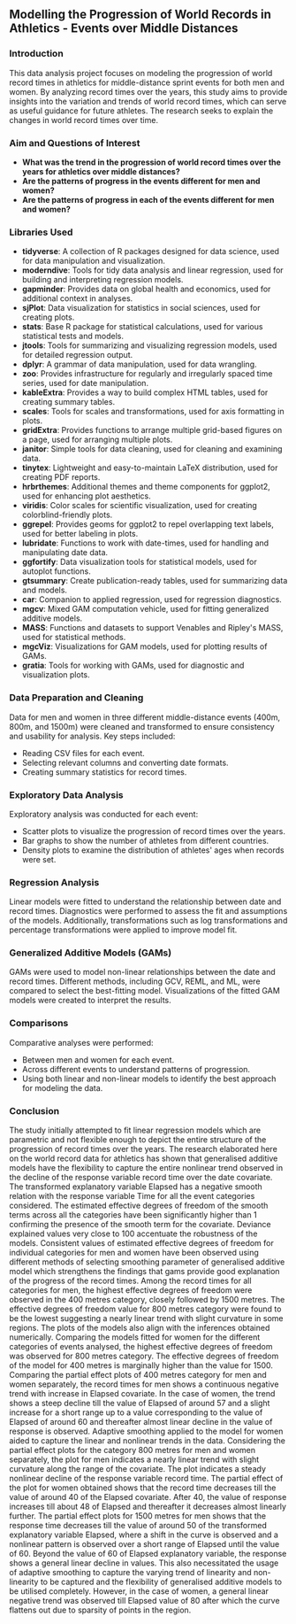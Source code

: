## Modelling the Progression of World Records in Athletics - Events over Middle Distances

### Introduction

This data analysis project focuses on modeling the progression of world record times in athletics for middle-distance sprint events for both men and women. By analyzing record times over the years, this study aims to provide insights into the variation and trends of world record times, which can serve as useful guidance for future athletes. The research seeks to explain the changes in world record times over time.

### Aim and Questions of Interest

- **What was the trend in the progression of world record times over the years for athletics over middle distances?**
- **Are the patterns of progress in the events different for men and women?**
- **Are the patterns of progress in each of the events different for men and women?**

### Libraries Used

- **tidyverse**: A collection of R packages designed for data science, used for data manipulation and visualization.
- **moderndive**: Tools for tidy data analysis and linear regression, used for building and interpreting regression models.
- **gapminder**: Provides data on global health and economics, used for additional context in analyses.
- **sjPlot**: Data visualization for statistics in social sciences, used for creating plots.
- **stats**: Base R package for statistical calculations, used for various statistical tests and models.
- **jtools**: Tools for summarizing and visualizing regression models, used for detailed regression output.
- **dplyr**: A grammar of data manipulation, used for data wrangling.
- **zoo**: Provides infrastructure for regularly and irregularly spaced time series, used for date manipulation.
- **kableExtra**: Provides a way to build complex HTML tables, used for creating summary tables.
- **scales**: Tools for scales and transformations, used for axis formatting in plots.
- **gridExtra**: Provides functions to arrange multiple grid-based figures on a page, used for arranging multiple plots.
- **janitor**: Simple tools for data cleaning, used for cleaning and examining data.
- **tinytex**: Lightweight and easy-to-maintain LaTeX distribution, used for creating PDF reports.
- **hrbrthemes**: Additional themes and theme components for ggplot2, used for enhancing plot aesthetics.
- **viridis**: Color scales for scientific visualization, used for creating colorblind-friendly plots.
- **ggrepel**: Provides geoms for ggplot2 to repel overlapping text labels, used for better labeling in plots.
- **lubridate**: Functions to work with date-times, used for handling and manipulating date data.
- **ggfortify**: Data visualization tools for statistical models, used for autoplot functions.
- **gtsummary**: Create publication-ready tables, used for summarizing data and models.
- **car**: Companion to applied regression, used for regression diagnostics.
- **mgcv**: Mixed GAM computation vehicle, used for fitting generalized additive models.
- **MASS**: Functions and datasets to support Venables and Ripley's MASS, used for statistical methods.
- **mgcViz**: Visualizations for GAM models, used for plotting results of GAMs.
- **gratia**: Tools for working with GAMs, used for diagnostic and visualization plots.

### Data Preparation and Cleaning

Data for men and women in three different middle-distance events (400m, 800m, and 1500m) were cleaned and transformed to ensure consistency and usability for analysis. Key steps included:
- Reading CSV files for each event.
- Selecting relevant columns and converting date formats.
- Creating summary statistics for record times.

### Exploratory Data Analysis

Exploratory analysis was conducted for each event:
- Scatter plots to visualize the progression of record times over the years.
- Bar graphs to show the number of athletes from different countries.
- Density plots to examine the distribution of athletes' ages when records were set.

### Regression Analysis

Linear models were fitted to understand the relationship between date and record times. Diagnostics were performed to assess the fit and assumptions of the models. Additionally, transformations such as log transformations and percentage transformations were applied to improve model fit.

### Generalized Additive Models (GAMs)

GAMs were used to model non-linear relationships between the date and record times. Different methods, including GCV, REML, and ML, were compared to select the best-fitting model. Visualizations of the fitted GAM models were created to interpret the results.

### Comparisons

Comparative analyses were performed:
- Between men and women for each event.
- Across different events to understand patterns of progression.
- Using both linear and non-linear models to identify the best approach for modeling the data.

### Conclusion

The study initially attempted to fit linear regression models which are parametric and not flexible
enough to depict the entire structure of the progression of record times over the years.
The research elaborated here on the world record data for athletics has shown that generalised
additive models have the flexibility to capture the entire nonlinear trend observed in the decline
of the response variable record time over the date covariate. The transformed explanatory
variable Elapsed has a negative smooth relation with the response variable Time for all the event
categories considered. The estimated effective degrees of freedom of the smooth terms across all
the categories have been significantly higher than 1 confirming the presence of the smooth term
for the covariate. Deviance explained values very close to 100 accentuate the robustness of the
models. Consistent values of estimated effective degrees of freedom for individual categories for
men and women have been observed using different methods of selecting smoothing parameter
of generalised additive model which strengthens the findings that gams provide good explanation
of the progress of the record times.
Among the record times for all categories for men, the highest effective degrees of freedom were
observed in the 400 metres category, closely followed by 1500 metres. The effective degrees of
freedom value for 800 metres category were found to be the lowest suggesting a nearly linear
trend with slight curvature in some regions. The plots of the models also align with the
inferences obtained numerically.
Comparing the models fitted for women for the different categories of events analysed, the
highest effective degrees of freedom was observed for 800 metres category. The effective
degrees of freedom of the model for 400 metres is marginally higher than the value for 1500.
Comparing the partial effect plots of 400 metres category for men and women separately, the
record times for men shows a continuous negative trend with increase in Elapsed covariate. In
the case of women, the trend shows a steep decline till the value of Elapsed of around 57 and a
slight increase for a short range up to a value corresponding to the value of Elapsed of around 60
and thereafter almost linear decline in the value of response is observed. Adaptive smoothing
applied to the model for women aided to capture the linear and nonlinear trends in the data.
Considering the partial effect plots for the category 800 metres for men and women separately,
the plot for men indicates a nearly linear trend with slight curvature along the range of the
covariate. The plot indicates a steady nonlinear decline of the response variable record time. The
partial effect of the plot for women obtained shows that the record time decreases till the value of
around 40 of the Elapsed covariate. After 40, the value of response increases till about 48 of
Elapsed and thereafter it decreases almost linearly further.
The partial effect plots for 1500 metres for men shows that the response time decreases till the
value of around 50 of the transformed explanatory variable Elapsed, where a shift in the curve is
observed and a nonlinear pattern is observed over a short range of Elapsed until the value of 60.
Beyond the value of 60 of Elapsed explanatory variable, the response shows a general linear
decline in values. This also necessitated the usage of adaptive smoothing to capture the varying
trend of linearity and non-linearity to be captured and the flexibility of generalised additive
models to be utilised completely. However, in the case of women, a general linear negative trend
was observed till Elapsed value of 80 after which the curve flattens out due to sparsity of points
in the region.

